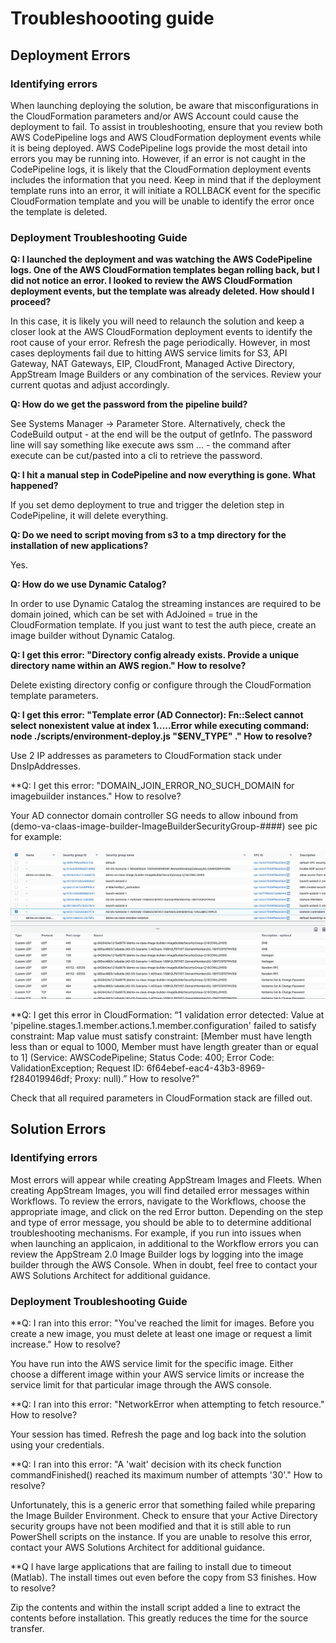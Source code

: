 # Troubleshoooting guide

## Deployment Errors

### Identifying errors

When launching deploying the solution, be aware that misconfigurations in the CloudFormation parameters and/or AWS Account could cause the deployment to fail. To assist in troubleshooting, ensure that you review both AWS CodePipeline logs and AWS CloudFormation deployment events while it is being deployed. AWS CodePipeline logs provide the most detail into errors you may be running into. However, if an error is not caught in the CodePipeline logs, it is likely that the CloudFormation deployment events includes the information that you need. Keep in mind that if the deployment template runs into an error, it will initiate a ROLLBACK event for the specific CloudFormation template and you will be unable to identify the error once the template is deleted. 

### Deployment Troubleshooting Guide

**Q: I launched the deployment and was watching the AWS CodePipeline logs. One of the AWS CloudFormation templates began rolling back, but I did not notice an error. I looked to review the AWS CloudFormation deployment events, but the template was already deleted. How should I proceed?**

In this case, it is likely you will need to relaunch the solution and keep a closer look at the AWS CloudFormation deployment events to identify the root cause of your error. Refresh the page periodically. However, in most cases deployments fail due to hitting AWS service limits for S3, API Gateway, NAT Gateways, EIP, CloudFront, Managed Active Directory, AppStream Image Builders or any combination of the services. Review your current quotas and adjust accordingly.

**Q: How do we get the password from the pipeline build?**

See Systems Manager -> Parameter Store. Alternatively, check the CodeBuild output - at the end will be the output of getInfo. The password line will say something like execute aws ssm ... - the command after execute can be cut/pasted into a cli to retrieve the password.

**Q: I hit a manual step in CodePipeline and now everything is gone. What happened?**

If you set demo deployment to true and trigger the deletion step in CodePipeline, it will delete everything.

**Q: Do we need to script moving from s3 to a tmp directory for the installation of new applications?**

Yes.

**Q: How do we use Dynamic Catalog?**

In order to use Dynamic Catalog the streaming instances are required to be domain joined, which can be set with AdJoined = true in the CloudFormation template. If you just want to test the auth piece, create an image builder without Dynamic Catalog.

**Q: I get this error: "Directory config already exists. Provide a unique directory name within an AWS region." How to resolve?**

Delete existing directory config or configure through the CloudFormation template parameters.

**Q: I get this error: "Template error (AD Connector): Fn::Select cannot select nonexistent value at index 1.....Error while executing command: node ./scripts/environment-deploy.js "$ENV_TYPE" ." How to resolve?**

Use 2 IP addresses as parameters to CloudFormation stack under DnsIpAddresses.

**Q: I get this error: "DOMAIN_JOIN_ERROR_NO_SUCH_DOMAIN for imagebuilder instances." How to resolve?

Your AD connector domain controller SG needs to allow inbound from (demo-va-claas-image-builder-ImageBuilderSecurityGroup-####) see pic for example:

![AD SecurityGroup](/ImageErrorADSecurityGroup.png)

**Q: I get this error in CloudFormation: “1 validation error detected: Value at 'pipeline.stages.1.member.actions.1.member.configuration' failed to satisfy constraint: Map value must satisfy constraint: [Member must have length less than or equal to 1000, Member must have length greater than or equal to 1] (Service: AWSCodePipeline; Status Code: 400; Error Code: ValidationException; Request ID: 6f64ebef-eac4-43b3-8969-f284019946df; Proxy: null).” How to resolve?"

Check that all required parameters in CloudFormation stack are filled out.

## Solution Errors

### Identifying errors

Most errors will appear while creating AppStream Images and Fleets. When creating AppStream Images, you will find detailed error messages within Workflows. To review the errors, navigate to the Workflows, choose the appropriate image, and click on the red Error button. Depending on the step and type of error message, you should be able to to determine additional troubleshooting mechanisms. For example, if you run into issues when when launching an applicaion, in additional to the Workflow errors you can review the AppStream 2.0 Image Builder logs by logging into the image builder through the AWS Console. When in doubt, feel free to contact your AWS Solutions Architect for additional guidance.

### Deployment Troubleshooting Guide

**Q: I ran into this error: "You've reached the limit for images. Before you create a new image, you must delete at least one image or request a limit increase." How to resolve?

You have run into the AWS service limit for the specific image. Either choose a different image within your AWS service limits or increase the service limit for that particular image through the AWS console.

**Q: I ran into this error: "NetworkError when attempting to fetch resource." How to resolve?

Your session has timed. Refresh the page and log back into the solution using your credentials.

**Q: I ran into this error: "A 'wait' decision with its check function commandFinished() reached its maximum number of attempts '30'." How to resolve?

Unfortunately, this is a generic error that something failed while preparing the Image Builder Environment. Check to ensure that your Active Directory security groups have not been modified and that it is still able to run PowerShell scripts on the instance. If you are unable to resolve this error, contact your AWS Solutions Architect for additional guidance.

**Q I have large applications that are failing to install due to timeout (Matlab). The install times out even before the copy from S3 finishes. How to resolve? 

Zip the contents and within the install script added a line to extract the contents before installation. This greatly reduces the time for the source transfer. 
